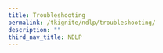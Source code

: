```yaml
---
title: Troubleshooting
permalink: /tkignite/ndlp/troubleshooting/
description: ""
third_nav_title: NDLP
---
```

